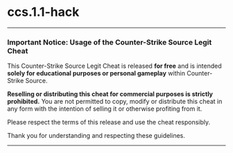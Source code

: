 # ccs.1.1-hack

---

### Important Notice: Usage of the Counter-Strike Source Legit Cheat

This Counter-Strike Source Legit Cheat is released **for free** and is intended **solely for educational purposes or personal gameplay** within Counter-Strike Source. 

**Reselling or distributing this cheat for commercial purposes is strictly prohibited.** You are not permitted to copy, modify or distribute this cheat in any form with the intention of selling it or otherwise profiting from it.

Please respect the terms of this release and use the cheat responsibly.

Thank you for understanding and respecting these guidelines.

--- 
